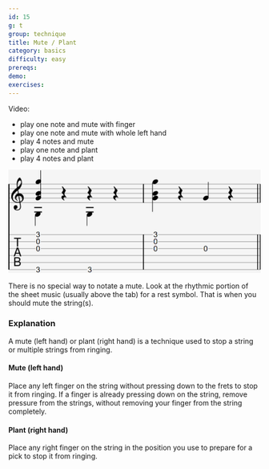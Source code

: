 ```yaml
---
id: 15
g: t
group: technique
title: Mute / Plant
category: basics
difficulty: easy
prereqs: 
demo: 
exercises:
---
```


Video:
- play one note and mute with finger
- play one note and mute with whole left hand
- play 4 notes and mute
- play one note and plant
- play 4 notes and plant

<div class="tabImg">
  <img src="mute-plant.jpg" />
</div>

There is no special way to notate a mute. Look at the rhythmic portion of the sheet music (usually above the tab) for a <span class="tt" data-class="ttBigFont" data-tip="𝄻 𝄼 𝄽 𝄿 𝄾">rest symbol</span>. That is when you should mute the string(s). 

### Explanation

A mute (left hand) or plant (right hand) is a technique used to stop a string or multiple strings from ringing. 

#### Mute (left hand)

Place any left finger on the string without pressing down to the frets to stop it from ringing. If a finger is already pressing down on the string, remove pressure from the strings, without removing your finger from the string completely.

#### Plant (right hand)

Place any right finger on the string in the position you use to prepare for a pick to stop it from ringing. 

